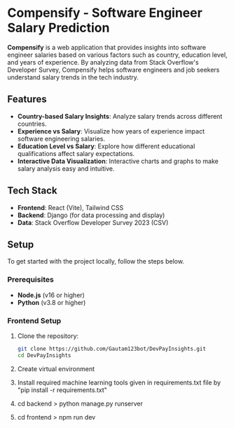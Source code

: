 # Compensify - Software Engineer Salary Prediction

**Compensify** is a web application that provides insights into software engineer salaries based on various factors such as country, education level, and years of experience. By analyzing data from Stack Overflow's Developer Survey, Compensify helps software engineers and job seekers understand salary trends in the tech industry.

## Features

- **Country-based Salary Insights**: Analyze salary trends across different countries.
- **Experience vs Salary**: Visualize how years of experience impact software engineering salaries.
- **Education Level vs Salary**: Explore how different educational qualifications affect salary expectations.
- **Interactive Data Visualization**: Interactive charts and graphs to make salary analysis easy and intuitive.

## Tech Stack

- **Frontend**: React (Vite), Tailwind CSS
- **Backend**: Django (for data processing and display)
- **Data**: Stack Overflow Developer Survey 2023 (CSV)

## Setup

To get started with the project locally, follow the steps below.

### Prerequisites

- **Node.js** (v16 or higher)
- **Python** (v3.8 or higher)

### Frontend Setup

1. Clone the repository:

   ```bash
   git clone https://github.com/Gautam123bot/DevPayInsights.git
   cd DevPayInsights
2. Create virtual environment
3. Install required machine learning tools given in requirements.txt file by "pip install -r requirements.txt"
4. cd backend > python manage.py runserver
5. cd frontend > npm run dev
